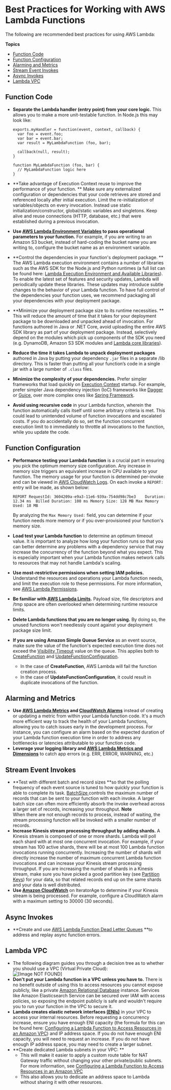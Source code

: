 # Best Practices for Working with AWS Lambda Functions<a name="best-practices"></a>

The following are recommended best practices for using AWS Lambda:

**Topics**
+ [Function Code](#function-code)
+ [Function Configuration](#function-configuration)
+ [Alarming and Metrics](#alarming-metrics)
+ [Stream Event Invokes](#stream-events)
+ [Async Invokes](#async-invoke)
+ [Lambda VPC](#lambda-vpc)

## Function Code<a name="function-code"></a>
+ **Separate the Lambda handler \(entry point\) from your core logic\.** This allows you to make a more unit\-testable function\. In Node\.js this may look like: 

  ```
  exports.myHandler = function(event, context, callback) {
  	var foo = event.foo;
  	var bar = event.bar;
  	var result = MyLambdaFunction (foo, bar);
   
  	callback(null, result);
  }
   
  function MyLambdaFunction (foo, bar) {
  	// MyLambdaFunction logic here
  }
  ```
+ **Take advantage of Execution Context reuse to improve the performance of your function\. ** Make sure any externalized configuration or dependencies that your code retrieves are stored and referenced locally after initial execution\. Limit the re\-initialization of variables/objects on every invocation\. Instead use static initialization/constructor, global/static variables and singletons\. Keep alive and reuse connections \(HTTP, database, etc\.\) that were established during a previous invocation\. 
+ **Use [AWS Lambda Environment Variables](env_variables.md) to pass operational parameters to your function\.** For example, if you are writing to an Amazon S3 bucket, instead of hard\-coding the bucket name you are writing to, configure the bucket name as an environment variable\. 
+ **Control the dependencies in your function's deployment package\. ** The AWS Lambda execution environment contains a number of libraries such as the AWS SDK for the Node\.js and Python runtimes \(a full list can be found here: [Lambda Execution Environment and Available Libraries](current-supported-versions.md)\)\. To enable the latest set of features and security updates, Lambda will periodically update these libraries\. These updates may introduce subtle changes to the behavior of your Lambda function\. To have full control of the dependencies your function uses, we recommend packaging all your dependencies with your deployment package\. 
+ **Minimize your deployment package size to its runtime necessities\. ** This will reduce the amount of time that it takes for your deployment package to be downloaded and unpacked ahead of invocation\. For functions authored in Java or \.NET Core, avoid uploading the entire AWS SDK library as part of your deployment package\. Instead, selectively depend on the modules which pick up components of the SDK you need \(e\.g\. DynamoDB, Amazon S3 SDK modules and [Lambda core libraries](https://github.com/aws/aws-lambda-java-libs)\)\. 
+ **Reduce the time it takes Lambda to unpack deployment packages** authored in Java by putting your dependency `.jar` files in a separate /lib directory\. This is faster than putting all your function’s code in a single jar with a large number of `.class` files\. 
+ **Minimize the complexity of your dependencies\.** Prefer simpler frameworks that load quickly on [Execution Context](http://docs.aws.amazon.com/lambda/latest/dg/running-lambda-code.html) startup\. For example, prefer simpler Java dependency injection \(IoC\) frameworks like [Dagger](https://google.github.io/dagger/) or [Guice](https://github.com/google/guice), over more complex ones like [Spring Framework](https://github.com/spring-projects/spring-framework)\. 
+ **Avoid using recursive code** in your Lambda function, wherein the function automatically calls itself until some arbitrary criteria is met\. This could lead to unintended volume of function invocations and escalated costs\. If you do accidentally do so, set the function concurrent execution limit to `0` immediately to throttle all invocations to the function, while you update the code\.

## Function Configuration<a name="function-configuration"></a>
+ **Performance testing your Lambda function** is a crucial part in ensuring you pick the optimum memory size configuration\. Any increase in memory size triggers an equivalent increase in CPU available to your function\. The memory usage for your function is determined per\-invoke and can be viewed in [AWS CloudWatch Logs](https://docs.aws.amazon.com/AmazonCloudWatch/latest/monitoring/WhatIsCloudWatchLogs.html)\. On each invoke a `REPORT:` entry will be made, as shown below: 

  ```
  REPORT RequestId: 3604209a-e9a3-11e6-939a-754dd98c7be3	Duration: 12.34 ms	Billed Duration: 100 ms Memory Size: 128 MB	Max Memory Used: 18 MB
  ```

  By analyzing the `Max Memory Used:` field, you can determine if your function needs more memory or if you over\-provisioned your function's memory size\. 
+ **Load test your Lambda function** to determine an optimum timeout value\. It is important to analyze how long your function runs so that you can better determine any problems with a dependency service that may increase the concurrency of the function beyond what you expect\. This is especially important when your Lambda function makes network calls to resources that may not handle Lambda's scaling\. 
+ **Use most\-restrictive permissions when setting IAM policies\.** Understand the resources and operations your Lambda function needs, and limit the execution role to these permissions\. For more information, see [AWS Lambda Permissions](lambda-permissions.md)\. 
+ **Be familiar with [AWS Lambda Limits](limits.md)\.** Payload size, file descriptors and /tmp space are often overlooked when determining runtime resource limits\. 
+ **Delete Lambda functions that you are no longer using\.** By doing so, the unused functions won't needlessly count against your deployment package size limit\.
+ **If you are using Amazon Simple Queue Service** as an event source, make sure the value of the function's expected execution time does not exceed the [Visibility Timeout](https://docs.aws.amazon.com/AWSSimpleQueueService/latest/SQSDeveloperGuide/sqs-visibility-timeout.html) value on the queue\. This applies both to [CreateFunction](API_CreateFunction.md) and [UpdateFunctionConfiguration](API_UpdateFunctionConfiguration.md)\.
  + In the case of **CreateFunction**, AWS Lambda will fail the function creation process\.
  + In the case of **UpdateFunctionConfiguration**, it could result in duplicate invocations of the function\.

## Alarming and Metrics<a name="alarming-metrics"></a>
+ **Use [AWS Lambda Metrics](monitoring-functions-metrics.md) and [ CloudWatch Alarms](https://docs.aws.amazon.com/AmazonCloudWatch/latest/monitoring/AlarmThatSendsEmail.html)** instead of creating or updating a metric from within your Lambda function code\. It's a much more efficient way to track the health of your Lambda functions, allowing you to catch issues early in the development process\. For instance, you can configure an alarm based on the expected duration of your Lambda function execution time in order to address any bottlenecks or latencies attributable to your function code\.
+ **Leverage your logging library and [AWS Lambda Metrics and Dimensions](https://docs.aws.amazon.com/AmazonCloudWatch/latest/monitoring/lam-metricscollected.html)** to catch app errors \(e\.g\. ERR, ERROR, WARNING, etc\.\) 

## Stream Event Invokes<a name="stream-events"></a>
+ **Test with different batch and record sizes **so that the polling frequency of each event source is tuned to how quickly your function is able to complete its task\. [BatchSize ](https://docs.aws.amazon.com/lambda/latest/dg/API_CreateEventSourceMapping.html#SSS-CreateEventSourceMapping-request-BatchSize)controls the maximum number of records that can be sent to your function with each invoke\. A larger batch size can often more efficiently absorb the invoke overhead across a larger set of records, increasing your throughput\.
**Note**  
When there are not enough records to process, instead of waiting, the stream processing function will be invoked with a smaller number of records\.
+ **Increase Kinesis stream processing throughput by adding shards\.** A Kinesis stream is composed of one or more shards\. Lambda will poll each shard with at most one concurrent invocation\. For example, if your stream has 100 active shards, there will be at most 100 Lambda function invocations running concurrently\. Increasing the number of shards will directly increase the number of maximum concurrent Lambda function invocations and can increase your Kinesis stream processing throughput\. If you are increasing the number of shards in a Kinesis stream, make sure you have picked a good partition key \(see [Partition Keys](http://docs.aws.amazon.com/streams/latest/dev/key-concepts.html#partition-key)\) for your data, so that related records end up on the same shards and your data is well distributed\. 
+ **Use [Amazon CloudWatch](https://docs.aws.amazon.com/streams/latest/dev/monitoring-with-cloudwatch.html)** on IteratorAge to determine if your Kinesis stream is being processed\. For example, configure a CloudWatch alarm with a maximum setting to 30000 \(30 seconds\)\.

## Async Invokes<a name="async-invoke"></a>
+ **Create and use [AWS Lambda Function Dead Letter Queues](dlq.md) **to address and replay async function errors\. 

## Lambda VPC<a name="lambda-vpc"></a>
+ The following diagram guides you through a decision tree as to whether you should use a VPC \(Virtual Private Cloud\):   
![\[Image NOT FOUND\]](http://docs.aws.amazon.com/lambda/latest/dg/images/VPC-flowchart4.png)
+ **Don't put your Lambda function in a VPC unless you have to\.** There is no benefit outside of using this to access resources you cannot expose publicly, like a private [Amazon Relational Database](https://docs.aws.amazon.com/AmazonRDS/latest/UserGuide/) instance\. Services like Amazon Elasticsearch Service can be secured over IAM with access policies, so exposing the endpoint publicly is safe and wouldn't require you to run your function in the VPC to secure it\. 
+ **Lambda creates elastic network interfaces [\(ENIs\)](https://docs.aws.amazon.com/vpc/latest/userguide/VPC_ElasticNetworkInterfaces.html)** in your VPC to access your internal resources\. Before requesting a concurrency increase, ensure you have enough ENI capacity \(the formula for this can be found here: [Configuring a Lambda Function to Access Resources in an Amazon VPC](vpc.md)\) and IP address space\. If you do not have enough ENI capacity, you will need to request an increase\. If you do not have enough IP address space, you may need to create a larger subnet\. 
+ **Create dedicated Lambda subnets in your VPC: **
  + This will make it easier to apply a custom route table for NAT Gateway traffic without changing your other private/public subnets\. For more information, see [Configuring a Lambda Function to Access Resources in an Amazon VPC](vpc.md)
  + This also allows you to dedicate an address space to Lambda without sharing it with other resources\. 